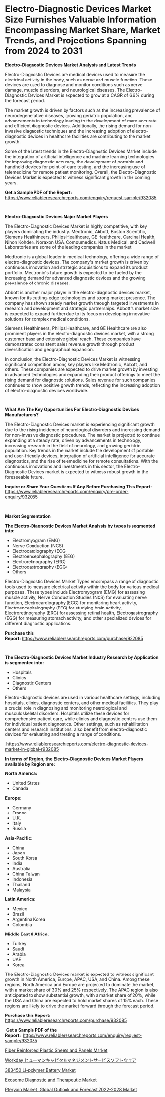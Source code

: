 <p><h1>Electro-Diagnostic Devices Market Size Furnishes Valuable Information Encompassing Market Share, Market Trends, and Projections Spanning from 2024 to 2031</h1></p><p><strong>Electro-Diagnostic Devices Market Analysis and Latest Trends</strong></p>
<p><p>Electro-Diagnostic Devices are medical devices used to measure the electrical activity in the body, such as nerve and muscle function. These devices are used to diagnose and monitor conditions such as nerve damage, muscle disorders, and neurological diseases. The Electro-Diagnostic Devices Market is expected to grow at a CAGR of 6.6% during the forecast period. </p><p>The market growth is driven by factors such as the increasing prevalence of neurodegenerative diseases, growing geriatric population, and advancements in technology leading to the development of more accurate and efficient diagnostic devices. Additionally, the rising demand for non-invasive diagnostic techniques and the increasing adoption of electro-diagnostic devices in healthcare facilities are contributing to the market growth.</p><p>Some of the latest trends in the Electro-Diagnostic Devices Market include the integration of artificial intelligence and machine learning technologies for improving diagnostic accuracy, the development of portable and handheld devices for point-of-care testing, and the increasing use of telemedicine for remote patient monitoring. Overall, the Electro-Diagnostic Devices Market is expected to witness significant growth in the coming years.</p></p>
<p><strong>Get a Sample PDF of the Report:&nbsp;</strong> <a href="https://www.reliableresearchreports.com/enquiry/request-sample/932085">https://www.reliableresearchreports.com/enquiry/request-sample/932085</a></p>
<p>&nbsp;</p>
<p><strong>Electro-Diagnostic Devices Major Market Players</strong></p>
<p><p>The Electro-Diagnostic Devices Market is highly competitive, with key players dominating the industry. Medtronic, Abbott, Boston Scientific, Siemens Healthineers, Philips Healthcare, GE Healthcare, Cardinal Health, Nihon Kohden, Noraxon USA, Compumedics, Natus Medical, and Cadwell Laboratories are some of the leading companies in the market.</p><p>Medtronic is a global leader in medical technology, offering a wide range of electro-diagnostic devices. The company's market growth is driven by continuous innovation and strategic acquisitions to expand its product portfolio. Medtronic's future growth is expected to be fueled by the increasing demand for advanced diagnostic devices and the growing prevalence of chronic diseases.</p><p>Abbott is another major player in the electro-diagnostic devices market, known for its cutting-edge technologies and strong market presence. The company has shown steady market growth through targeted investments in research and development and strategic partnerships. Abbott's market size is expected to expand further due to its focus on developing innovative solutions for complex medical conditions.</p><p>Siemens Healthineers, Philips Healthcare, and GE Healthcare are also prominent players in the electro-diagnostic devices market, with a strong customer base and extensive global reach. These companies have demonstrated consistent sales revenue growth through product diversification and geographical expansion.</p><p>In conclusion, the Electro-Diagnostic Devices Market is witnessing significant competition among key players like Medtronic, Abbott, and others. These companies are expected to drive market growth by investing in advanced technologies and expanding their product offerings to meet the rising demand for diagnostic solutions. Sales revenue for such companies continues to show positive growth trends, reflecting the increasing adoption of electro-diagnostic devices worldwide.</p></p>
<p>&nbsp;</p>
<p><strong>What Are The Key Opportunities For Electro-Diagnostic Devices Manufacturers?</strong></p>
<p><p>The Electro-Diagnostic Devices market is experiencing significant growth due to the rising incidence of neurological disorders and increasing demand for non-invasive diagnostic procedures. The market is projected to continue expanding at a steady rate, driven by advancements in technology, increasing research in the field of neurology, and growing geriatric population. Key trends in the market include the development of portable and user-friendly devices, integration of artificial intelligence for accurate diagnostics, and the rise of telemedicine for remote consultations. With the continuous innovations and investments in this sector, the Electro-Diagnostic Devices market is expected to witness robust growth in the foreseeable future.</p></p>
<p><strong>Inquire or Share Your Questions If Any Before Purchasing This Report:</strong> <a href="https://www.reliableresearchreports.com/enquiry/pre-order-enquiry/932085">https://www.reliableresearchreports.com/enquiry/pre-order-enquiry/932085</a></p>
<p>&nbsp;</p>
<p><strong>Market Segmentation</strong></p>
<p><strong>The Electro-Diagnostic Devices Market Analysis by types is segmented into:</strong></p>
<p><ul><li>Electromyogram (EMG)</li><li>Nerve Conduction (NCS)</li><li>Electrocardiography (ECG)</li><li>Electroencephalography (EEG)</li><li>Electroretinography (ERG)</li><li>Electrogastrography (EGG)</li><li>Others</li></ul></p>
<p><p>Electro-Diagnostic Devices Market Types encompass a range of diagnostic tools used to measure electrical activity within the body for various medical purposes. These types include Electromyogram (EMG) for assessing muscle activity, Nerve Conduction Studies (NCS) for evaluating nerve function, Electrocardiography (ECG) for monitoring heart activity, Electroencephalography (EEG) for studying brain activity, Electroretinography (ERG) for assessing retinal health, Electrogastrography (EGG) for measuring stomach activity, and other specialized devices for different diagnostic applications.</p></p>
<p><strong>Purchase this Report:&nbsp;</strong><a href="https://www.reliableresearchreports.com/purchase/932085">https://www.reliableresearchreports.com/purchase/932085</a></p>
<p>&nbsp;</p>
<p><strong>The Electro-Diagnostic Devices Market Industry Research by Application is segmented into:</strong></p>
<p><ul><li>Hospitals</li><li>Clinics</li><li>Diagnostic Centers</li><li>Others</li></ul></p>
<p><p>Electro-diagnostic devices are used in various healthcare settings, including hospitals, clinics, diagnostic centers, and other medical facilities. They play a crucial role in diagnosing and monitoring neurological and musculoskeletal disorders. Hospitals utilize these devices for comprehensive patient care, while clinics and diagnostic centers use them for individual patient diagnostics. Other settings, such as rehabilitation centers and research institutions, also benefit from electro-diagnostic devices for evaluating and treating a range of conditions.</p></p>
<p><a href="https://www.reliableresearchreports.com/electro-diagnostic-devices-market-in-global-r932085">&nbsp;https://www.reliableresearchreports.com/electro-diagnostic-devices-market-in-global-r932085</a></p>
<p><strong>In terms of Region, the Electro-Diagnostic Devices Market Players available by Region are:</strong></p>
<p>
    <p> <strong> North America: </strong>
        <ul>
            <li>United States</li>
            <li>Canada</li>
        </ul>
        </p> 
    <p> <strong> Europe: </strong>
        <ul>
            <li>Germany</li>
            <li>France</li>
            <li>U.K.</li>
            <li>Italy</li>
            <li>Russia</li>
        </ul>
        </p> 
    <p> <strong> Asia-Pacific: </strong>
        <ul>
            <li>China</li>
            <li>Japan</li>
            <li>South Korea</li>
            <li>India</li>
            <li>Australia</li>
            <li>China Taiwan</li>
            <li>Indonesia</li>
            <li>Thailand</li>
            <li>Malaysia</li>
        </ul>
        </p> 
    <p> <strong> Latin America: </strong>
        <ul>
            <li>Mexico</li>
            <li>Brazil</li>
            <li>Argentina Korea</li>
            <li>Colombia</li>
        </ul>
        </p> 
    <p> <strong> Middle East & Africa: </strong>
        <ul>
            <li>Turkey</li>
            <li>Saudi</li>
            <li>Arabia</li>
            <li>UAE</li>
            <li>Korea</li>
        </ul>
    </p>
    </p>
<p><p>The Electro-Diagnostic Devices market is expected to witness significant growth in North America, Europe, APAC, USA, and China. Among these regions, North America and Europe are projected to dominate the market, with a market share of 30% and 25% respectively. The APAC region is also anticipated to show substantial growth, with a market share of 20%, while the USA and China are expected to hold market shares of 15% each. These regions are likely to drive the market forward through the forecast period.</p></p>
<p><strong>Purchase this Report: </strong><a href="https://www.reliableresearchreports.com/purchase/932085">https://www.reliableresearchreports.com/purchase/932085</a></p>
<p>&nbsp;<strong>Get a Sample PDF of the Report:&nbsp;&nbsp;</strong><a href="https://www.reliableresearchreports.com/enquiry/request-sample/932085">https://www.reliableresearchreports.com/enquiry/request-sample/932085</a></p>
<p><strong></strong></p>
<p><p><a href="https://github.com/elizabethdagraca/Market-Research-Report-List-4/blob/main/fiber-reinforced-plastic-sheets-and-panels-market.md">Fiber Reinforced Plastic Sheets and Panels Market</a></p><p><a href="https://medium.com/@opalkilback2023/%E3%83%AF%E3%83%BC%E3%82%AF%E3%83%87%E3%82%A4-%E3%83%92%E3%83%A5%E3%83%BC%E3%83%9E%E3%83%B3-%E3%82%AD%E3%83%A3%E3%83%94%E3%82%BF%E3%83%AB-%E3%83%9E%E3%83%8D%E3%82%B8%E3%83%A1%E3%83%B3%E3%83%88%E3%82%B5%E3%83%BC%E3%83%93%E3%82%B9%E3%82%BD%E3%83%95%E3%83%88%E3%82%A6%E3%82%A7%E3%82%A2%E6%A5%AD%E7%95%8C%E5%88%86%E6%9E%90%E3%83%AC%E3%83%9D%E3%83%BC%E3%83%88-%E3%81%9D%E3%81%AE%E5%B8%82%E5%A0%B4%E8%A6%8F%E6%A8%A1%E3%81%AF-2024%E5%B9%B4%E3%81%8B%E3%82%892031%E5%B9%B4%E3%81%BE%E3%81%A7%E3%81%AE%E6%9C%9F%E9%96%93%E3%81%AB%E3%81%8A%E3%81%84%E3%81%A6-14-8-%E3%81%AEcagr%E3%81%A7%E6%8B%A1%E5%A4%A7%E3%81%99%E3%82%8B%E8%A6%8B%E8%BE%BC%E3%81%BF%E3%81%A7%E3%81%99-%E5%BF%9C%E7%94%A8-%E3%82%BF%E3%82%A4%E3%83%97-3ea93055e075">Workday ヒューマンキャピタルマネジメントサービスソフトウェア</a></p><p><a href="https://github.com/santosh758595/Market-Research-Report-List-6/blob/main/383450-li-polymer-battery-market.md">383450 Li-polymer Battery Market</a></p><p><a href="https://medium.com/@dixiegrimes/exosome-diagnostic-and-therapeutic-market-market-segmentation-geographical-regions-and-market-6e80fe2cf090">Exosome Diagnostic and Therapeutic Market</a></p><p><a href="https://issuu.com/reportprime-2/docs/pteryxin-market-global-outlook-and-_101ee6b40ff55e">Pteryxin Market, Global Outlook and Forecast 2022-2028 Market</a></p></p>